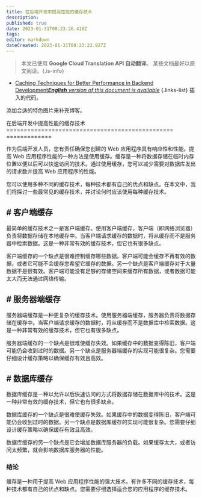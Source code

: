 ```yaml
---
title: 在后端开发中提高性能的缓存技术
description: 
published: true
date: 2023-01-31T08:23:26.418Z
tags: 
editor: markdown
dateCreated: 2023-01-31T08:23:22.927Z
---
```


> 本文已使用 **Google Cloud Translation API 自动翻译**。
某些文档最好以原文阅读。{.is-info}
- [Caching Techniques for Better Performance in Backend Development***English** version of this document is available*](/en/Knowledge-base/Backend/caching-techniques-for-better-performance-in-backend-development)
{.links-list}
 插入的代码。

添加合适的特色图片来补充博客。

在后端开发中提高性能的缓存技术
================================================ =============

作为后端开发人员，您有责任确保您创建的 Web 应用程序具有响应性和性能。提高 Web 应用程序性能的一种方法是使用缓存。缓存是一种将数据存储在临时内存位置以便以后可以快速访问的技术。通过使用缓存，您可以减少需要对数据库发出的请求数并提高 Web 应用程序的性能。

您可以使用多种不同的缓存技术，每种技术都有自己的优点和缺点。在本文中，我们将探讨一些最常见的缓存技术，并讨论何时应该使用每种缓存技术。

## # 客户端缓存

最简单的缓存技术之一是客户端缓存。使用客户端缓存，客户端（即网络浏览器）负责将数据存储在本地缓存中。当客户端请求缓存的数据时，将从缓存而不是服务器中检索数据。这是一种非常有效的缓存技术，但它也有很多缺点。

客户端缓存的一个缺点是很难控制缓存哪些数据。客户端可能会缓存不再有效的数据，或者它可能不会缓存您希望它缓存的数据。另一个缺点是客户端缓存对于大量数据不是很有效。客户端可能没有足够的存储空间来缓存所有数据，或者数据可能太大而无法通过网络传输。

## # 服务器端缓存

服务器端缓存是一种更复杂的缓存技术。使用服务器端缓存，服务器负责将数据存储在缓存中。当客户端请求缓存的数据时，将从缓存而不是数据库中检索数据。这是一种非常有效的缓存技术，但它也有很多缺点。

服务器端缓存的一个缺点是很难使缓存失效。如果缓存中的数据变得陈旧，客户端可能仍会收到过时的数据。另一个缺点是服务器端缓存的实现可能很复杂。您需要仔细设计缓存策略以确保缓存有效且高效。

## # 数据库缓存

数据库缓存是一种以允许以后快速访问的方式将数据存储在数据库中的技术。这是一种非常有效的缓存技术，但它也有很多缺点。

数据库缓存的一个缺点是很难使缓存失效。如果缓存中的数据变得陈旧，客户端可能仍会收到过时的数据。另一个缺点是数据库缓存的实现可能很复杂。您需要仔细设计缓存策略以确保缓存有效且高效。

数据库缓存的另一个缺点是它会增加数据库服务器的负载。如果缓存太大，或者访问太频繁，就会影响数据库服务器的性能。

### 结论

缓存是一种用于提高 Web 应用程序性能的强大技术。有许多不同的缓存技术，每种技术都有自己的优点和缺点。您需要仔细选择适合您的应用程序的缓存技术。